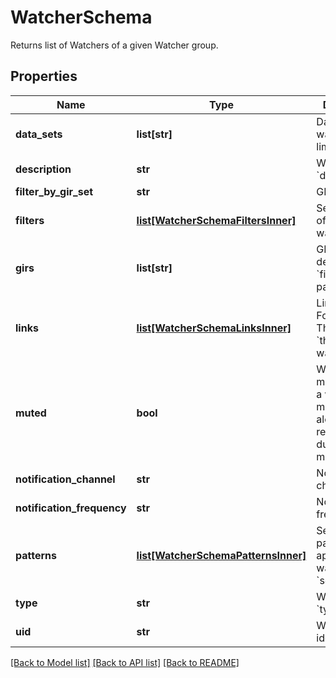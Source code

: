 # WatcherSchema

Returns list of Watchers of a given Watcher group.

## Properties
Name | Type | Description | Notes
------------ | ------------- | ------------- | -------------
**data_sets** | **list[str]** | Data sets the watcher is limited by. | [optional] 
**description** | **str** | Watcher &#x60;description&#x60;. | [optional] 
**filter_by_gir_set** | **str** | GIR set filter. | [optional] 
**filters** | [**list[WatcherSchemaFiltersInner]**](WatcherSchemaFiltersInner.md) | Search filter of &#x60;search&#x60; watcher. | [optional] 
**girs** | **list[str]** | GIR set paths defined by &#x60;filterByGirSet&#x60; param. | [optional] 
**links** | [**list[WatcherSchemaLinksInner]**](WatcherSchemaLinksInner.md) | Links to the Forum and Thread of the &#x60;thread&#x60; type watcher. | [optional] 
**muted** | **bool** | Watcher&#39;s mute status (if a watcher is muted, no alerts are received during its mute period) | 
**notification_channel** | **str** | Notification chanel. | 
**notification_frequency** | **str** | Notification frequency. | 
**patterns** | [**list[WatcherSchemaPatternsInner]**](WatcherSchemaPatternsInner.md) | Search query patterns applicable to a watcher of the &#x60;search&#x60; type. | [optional] 
**type** | **str** | Watcher &#x60;type&#x60;. | 
**uid** | **str** | Watcher identifier. | 

[[Back to Model list]](../README.md#documentation-for-models) [[Back to API list]](../README.md#documentation-for-api-endpoints) [[Back to README]](../README.md)


